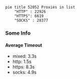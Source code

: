 
```mermaid
pie title 52052 Proxies in list
    "HTTP" : 22926
    "HTTPS": 6619
    "SOCKS" : 28377
```

### Some Info
#### Average Timeout

- mixed: 3.3s
- http: 1.5s
- https: 8.3s
- socks: 4.9s